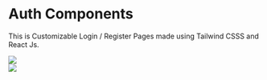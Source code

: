 
# Auth Components

This is Customizable Login / Register Pages made using Tailwind CSSS and React Js.

<img src="https://raw.githubusercontent.com/OmJadav/images/main/login.png"/>


<br/>

<img src="https://raw.githubusercontent.com/OmJadav/images/main/signup.png"/>
